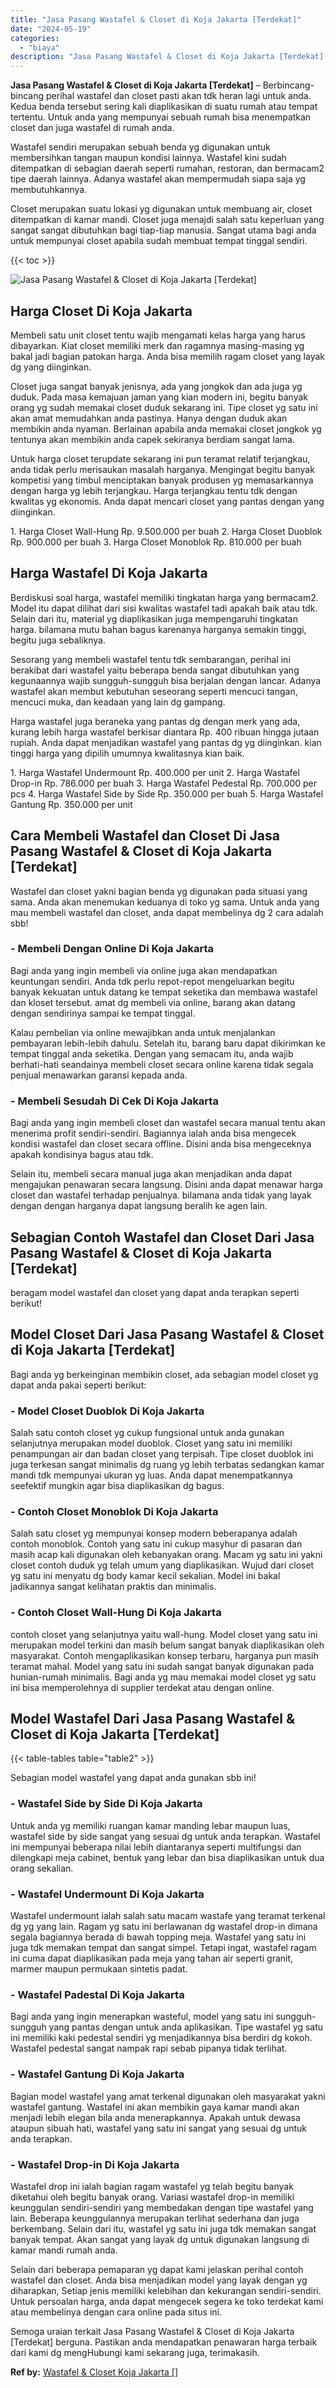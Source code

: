 ```yaml
---
title: "Jasa Pasang Wastafel & Closet di Koja Jakarta [Terdekat]"
date: "2024-05-19"
categories: 
  - "biaya"
description: "Jasa Pasang Wastafel & Closet di Koja Jakarta [Terdekat]. Semoga uraian terkait Jasa Pasang Wastafel & Closet di Koja Jakarta [Terdekat] berguna. Pastikan..."
---
```


**Jasa Pasang Wastafel & Closet di Koja Jakarta \[Terdekat\]** – Berbincang-bincang perihal wastafel dan closet pasti akan tdk heran lagi untuk anda. Kedua benda tersebut sering kali diaplikasikan di suatu rumah atau tempat tertentu. Untuk anda yang mempunyai sebuah rumah bisa menempatkan closet dan juga wastafel di rumah anda.

Wastafel sendiri merupakan sebuah benda yg digunakan untuk membersihkan tangan maupun kondisi lainnya. Wastafel kini sudah ditempatkan di sebagian daerah seperti rumahan, restoran, dan bermacam2 tipe daerah lainnya. Adanya wastafel akan mempermudah siapa saja yg membutuhkannya.

Closet merupakan suatu lokasi yg digunakan untuk membuang air, closet ditempatkan di kamar mandi. Closet juga menajdi salah satu keperluan yang sangat sangat dibutuhkan bagi tiap-tiap manusia. Sangat utama bagi anda untuk mempunyai closet apabila sudah membuat tempat tinggal sendiri.

{{< toc >}}

![Jasa Pasang Wastafel & Closet di Koja Jakarta [Terdekat]](/images/wastafel-closet-murah50.png)

## Harga Closet Di Koja Jakarta

Membeli satu unit closet tentu wajib mengamati kelas harga yang harus dibayarkan. Kiat closet memiliki merk dan ragamnya masing-masing yg bakal jadi bagian patokan harga. Anda bisa memilih ragam closet yang layak dg yang diinginkan.

Closet juga sangat banyak jenisnya, ada yang jongkok dan ada juga yg duduk. Pada masa kemajuan jaman yang kian modern ini, begitu banyak orang yg sudah memakai closet duduk sekarang ini. Tipe closet yg satu ini akan amat memudahkan anda pastinya. Hanya dengan duduk akan membikin anda nyaman. Berlainan apabila anda memakai closet jongkok yg tentunya akan membikin anda capek sekiranya berdiam sangat lama.

Untuk harga closet terupdate sekarang ini pun teramat relatif terjangkau, anda tidak perlu merisaukan masalah harganya. Mengingat begitu banyak kompetisi yang timbul menciptakan banyak produsen yg memasarkannya dengan harga yg lebih terjangkau. Harga terjangkau tentu tdk dengan kwalitas yg ekonomis. Anda dapat mencari closet yang pantas dengan yang diinginkan.

1\. Harga Closet Wall-Hung Rp. 9.500.000 per buah 2. Harga Closet Duoblok Rp. 900.000 per buah 3. Harga Closet Monoblok Rp. 810.000 per buah

## Harga Wastafel Di Koja Jakarta

Berdiskusi soal harga, wastafel memiliki tingkatan harga yang bermacam2. Model itu dapat dilihat dari sisi kwalitas wastafel tadi apakah baik atau tdk. Selain dari itu, material yg diaplikasikan juga mempengaruhi tingkatan harga. bilamana mutu bahan bagus karenanya harganya semakin tinggi, begitu juga sebaliknya.

Sesorang yang membeli wastafel tentu tdk sembarangan, perihal ini berakibat dari wastafel yaitu beberapa benda sangat dibutuhkan yang kegunaannya wajib sungguh-sungguh bisa berjalan dengan lancar. Adanya wastafel akan membut kebutuhan seseorang seperti mencuci tangan, mencuci muka, dan keadaan yang lain dg gampang.

Harga wastafel juga beraneka yang pantas dg dengan merk yang ada, kurang lebih harga wastafel berkisar diantara Rp. 400 ribuan hingga jutaan rupiah. Anda dapat menjadikan wastafel yang pantas dg yg diinginkan. kian tinggi harga yang dipilih umumnya kwalitasnya kian baik.

1\. Harga Wastafel Undermount Rp. 400.000 per unit 2. Harga Wastafel Drop-in Rp. 786.000 per buah 3. Harga Wastafel Pedestal Rp. 700.000 per pcs 4. Harga Wastafel Side by Side Rp. 350.000 per buah 5. Harga Wastafel Gantung Rp. 350.000 per unit

## Cara Membeli Wastafel dan Closet Di Jasa Pasang Wastafel & Closet di Koja Jakarta \[Terdekat\]

Wastafel dan closet yakni bagian benda yg digunakan pada situasi yang sama. Anda akan menemukan keduanya di toko yg sama. Untuk anda yang mau membeli wastafel dan closet, anda dapat membelinya dg 2 cara adalah sbb!

### \- Membeli Dengan Online Di Koja Jakarta

Bagi anda yang ingin membeli via online juga akan mendapatkan keuntungan sendiri. Anda tdk perlu repot-repot mengeluarkan begitu banyak kekuatan untuk datang ke tempat seketika dan membawa wastafel dan kloset tersebut. amat dg membeli via online, barang akan datang dengan sendirinya sampai ke tempat tinggal.

Kalau pembelian via online mewajibkan anda untuk menjalankan pembayaran lebih-lebih dahulu. Setelah itu, barang baru dapat dikirimkan ke tempat tinggal anda seketika. Dengan yang semacam itu, anda wajib berhati-hati seandainya membeli closet secara online karena tidak segala penjual menawarkan garansi kepada anda.

### \- Membeli Sesudah Di Cek Di Koja Jakarta

Bagi anda yang ingin membeli closet dan wastafel secara manual tentu akan menerima profit sendiri-sendiri. Bagiannya ialah anda bisa mengecek kondisi wastafel dan closet secara offline. Disini anda bisa mengeceknya apakah kondisinya bagus atau tdk.

Selain itu, membeli secara manual juga akan menjadikan anda dapat mengajukan penawaran secara langsung. Disini anda dapat menawar harga closet dan wastafel terhadap penjualnya. bilamana anda tidak yang layak dengan dengan harganya dapat langsung beralih ke agen lain.

## Sebagian Contoh Wastafel dan Closet Dari Jasa Pasang Wastafel & Closet di Koja Jakarta \[Terdekat\]

beragam model wastafel dan closet yang dapat anda terapkan seperti berikut!

## Model Closet Dari Jasa Pasang Wastafel & Closet di Koja Jakarta \[Terdekat\]

Bagi anda yg berkeinginan membikin closet, ada sebagian model closet yg dapat anda pakai seperti berikut:

### \- Model Closet Duoblok Di Koja Jakarta

Salah satu contoh closet yg cukup fungsional untuk anda gunakan selanjutnya merupakan model duoblok. Closet yang satu ini memiliki penampungan air dan badan closet yang terpisah. Tipe closet duoblok ini juga terkesan sangat minimalis dg ruang yg lebih terbatas sedangkan kamar mandi tdk mempunyai ukuran yg luas. Anda dapat menempatkannya seefektif mungkin agar bisa diaplikasikan dg bagus.

### \- Contoh Closet Monoblok Di Koja Jakarta

Salah satu closet yg mempunyai konsep modern beberapanya adalah contoh monoblok. Contoh yang satu ini cukup masyhur di pasaran dan masih acap kali digunakan oleh kebanyakan orang. Macam yg satu ini yakni closet contoh duduk yg telah umum yang diaplikasikan. Wujud dari closet yg satu ini menyatu dg body kamar kecil sekalian. Model ini bakal jadikannya sangat kelihatan praktis dan minimalis.

### \- Contoh Closet Wall-Hung Di Koja Jakarta

contoh closet yang selanjutnya yaitu wall-hung. Model closet yang satu ini merupakan model terkini dan masih belum sangat banyak diaplikasikan oleh masyarakat. Contoh mengaplikasikan konsep terbaru, harganya pun masih teramat mahal. Model yang satu ini sudah sangat banyak digunakan pada hunian-rumah minimalis. Bagi anda yg mau memakai model closet yg satu ini bisa memperolehnya di supplier terdekat atau dengan online.

## Model Wastafel Dari Jasa Pasang Wastafel & Closet di Koja Jakarta \[Terdekat\]

{{< table-tables table="table2" >}}

Sebagian model wastafel yang dapat anda gunakan sbb ini!

### \- Wastafel Side by Side Di Koja Jakarta

Untuk anda yg memiliki ruangan kamar manding lebar maupun luas, wastafel side by side sangat yang sesuai dg untuk anda terapkan. Wastafel ini mempunyai beberapa nilai lebih diantaranya seperti multifungsi dan dilengkapi meja cabinet, bentuk yang lebar dan bisa diaplikasikan untuk dua orang sekalian.

### \- Wastafel Undermount Di Koja Jakarta

Wastafel undermount ialah salah satu macam wastafe yang teramat terkenal dg yg yang lain. Ragam yg satu ini berlawanan dg wastafel drop-in dimana segala bagiannya berada di bawah topping meja. Wastafel yang satu ini juga tdk memakan tempat dan sangat simpel. Tetapi ingat, wastafel ragam ini cuma dapat diaplikasikan pada meja yang tahan air seperti granit, marmer maupun permukaan sintetis padat.

### \- Wastafel Padestal Di Koja Jakarta

Bagi anda yang ingin menerapkan wasteful, model yang satu ini sungguh-sungguh yang pantas dengan untuk anda aplikasikan. Tipe wastafel yg satu ini memiliki kaki pedestal sendiri yg menjadikannya bisa berdiri dg kokoh. Wastafel pedestal sangat nampak rapi sebab pipanya tidak terlihat.

### \- Wastafel Gantung Di Koja Jakarta

Bagian model wastafel yang amat terkenal digunakan oleh masyarakat yakni wastafel gantung. Wastafel ini akan membikin gaya kamar mandi akan menjadi lebih elegan bila anda menerapkannya. Apakah untuk dewasa ataupun sibuah hati, wastafel yang satu ini sangat yang sesuai dg untuk anda terapkan.

### \- Wastafel Drop-in Di Koja Jakarta

Wastafel drop ini ialah bagian ragam wastafel yg telah begitu banyak diketahui oleh begitu banyak orang. Variasi wastafel drop-in memiliki keunggulan sendiri-sendiri yang membedakan dengan tipe wastafel yang lain. Beberapa keunggulannya merupakan terlihat sederhana dan juga berkembang. Selain dari itu, wastafel yg satu ini juga tdk memakan sangat banyak tempat. Akan sangat yang layak dg untuk digunakan langsung di kamar mandi rumah anda.

Selain dari beberapa pemaparan yg dapat kami jelaskan perihal contoh wastafel dan closet. Anda bisa menjadikan model yang layak dengan yg diharapkan, Setiap jenis memiliki kelebihan dan kekurangan sendiri-sendiri. Untuk persoalan harga, anda dapat mengecek segera ke toko terdekat kami atau membelinya dengan cara online pada situs ini.

Semoga uraian terkait Jasa Pasang Wastafel & Closet di Koja Jakarta \[Terdekat\] berguna. Pastikan anda mendapatkan penawaran harga terbaik dari kami dg mengHubungi kami sekarang juga, terimakasih.

**Ref by:** [Wastafel & Closet Koja Jakarta []](https://id.wikipedia.org/wiki/Wastafel)
